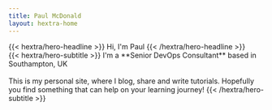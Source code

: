 ```yaml
---
title: Paul McDonald
layout: hextra-home
---
```


<div class="hx-mt-6 hx-mb-6">
{{< hextra/hero-headline >}}
  Hi, I'm Paul
{{< /hextra/hero-headline >}}
</div>

<div class="hx-mb-12">
{{< hextra/hero-subtitle >}}
  I'm a **Senior DevOps Consultant** based in Southampton, UK&nbsp;<br class="sm:hx-block hx-hidden" />&nbsp;<br class="sm:hx-block hx-hidden" />This is my personal site, where I blog, share and write tutorials. Hopefully you find something that can help on your learning journey!
{{< /hextra/hero-subtitle >}}
</div>

<div class="hx-mt-6"></div>

